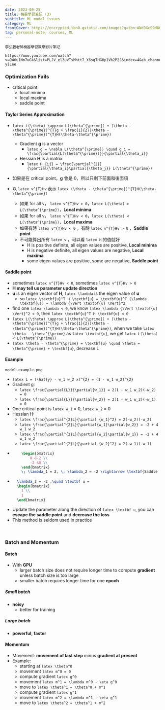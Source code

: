 ```yaml
---
date: 2023-09-25
title: 機器學習筆記 (3)
subtitle: ML model issues
category: ML
frontCover: https://encrypted-tbn0.gstatic.com/images?q=tbn:ANd9GcS9d8Ow4KIqpTLoH9uOKyiS-lKUNgheHP_H3yp13QoCFSK3avHItP0mOkcAbk1IO6qQmA8&usqp=CAU
tag: personal-note, courses, ML
---
```

```quote
李弘毅老師機器學習教學影片筆記
```
```youtube
https://www.youtube.com/watch?v=QW6uINn7uGk&list=PLJV_el3uVTsMhtt7_Y6sgTHGHp1Vb2P2J&index=4&ab_channel=Hung-yiLee
```

### Optimization Fails
- critical point
  - local minima
  - local maxima
  - saddle point

#### Taylor Series Approximation
- `latex L(\theta) \approx L(\theta^{\prime}) + (\theta - \theta^{\prime})^{T}g + \frac{1}{2}(\theta - \theta^{\prime})^{T}H(\theta-\theta^{\prime})`
  - Gradient **g** is a vector
    - `latex g = \nabla L(\theta^{\prime}) \quad g_i = \frac{\partial{L(\theta^{\prime})}}{\partial{\theta_i}}`
  - Hessian **H** is a matrix
    - `latex H_{ij} = \frac{\partial^{2}}{\partial{\theta_i}\partial{\theta_j}} L(\theta^{\prime})`

- 如果是在 critical point，**g** 會是 0，所以只剩下前面和後面項
- 以 `latex v^{T}Hv` 表示 `latex (\theta - \theta^{\prime})^{T}H(\theta-\theta^{\prime})`
  - 如果 for all v， `latex v^{T}Hv > 0`，`latex L(\theta) > L(\theta^{\prime})`，**Local minima**
  - 如果 for all v， `latex v^{T}Hv < 0`，`latex L(\theta) < L(\theta^{\prime})`，**Local maxima**
  - 如果有時 `latex v^{T}Hv < 0` ，有時 `latex v^{T}Hv > 0` ，**Saddle point**
  - 不可能算出所有 `latex v` ，可以看 `latex H` 的值就好
    - H is positive definite, all eigen values are positive, **Local minima**
    - H is negative definite, all eigen values are negative, **Local maxima**
    - some eigen values are positive, some are negative, **Saddle point**

#### Saddle point
- sometimes `latex v^{T}Hv < 0`, sometimes `latex v^{T}Hv > 0` 
- **H may tell us parameter update direction**
- **u** is an eigen vector of **H**, `latex \lambda` is the eigen value of **u**
  - so `latex \textbf{u}^T H \textbf{u} = \textbf{u}^T (\lambda \textbf{u}) = \lambda {\Vert \textbf{u} \Vert}^2`
- find one `latex \lambda < 0`, we know `latex \lambda {\Vert \textbf{u} \Vert}^2 < 0`, then `latex \textbf{u}^T H \textbf{u} < 0`
- `latex L(\theta) \approx L(\theta^{\prime}) + (\theta - \theta^{\prime})^{T}g + \frac{1}{2}(\theta - \theta^{\prime})^{T}H(\theta-\theta^{\prime})`, when we take `latex \theta - \theta^{\prime}` as `latex \textbf{u}`, we get `latex L(\theta) < L(\theta^{\prime})`
- `latex \theta - \theta^{\prime} = \textbf{u} \quad \theta = \theta^{\prime} + \textbf{u}`, decrease L

#### Example
```img
model-example.png
```
- `latex L = (\hat{y} - w_1 w_2 x)^{2} = (1 - w_1 w_2)^{2}`
- Gradient g:
  - `latex \frac{\partial{L}}{\partial{w_1}} = 2(1 - w_1 w_2)(-w_2) = 0`
  - `latex \frac{\partial{L}}{\partial{w_2}} = 2(1 - w_1 w_2)(-w_1) = 0`
- One critical point is `latex w_1` = 0, `latex w_2` = 0
- Hessian H:
  - `latex \frac{\partial^{2}L}{\partial {w_1}^2} = 2(-w_2)(-w_2)`
  - `latex \frac{\partial^{2}L}{\partial{w_1}\partial{w_2}} = -2 + 4 w_1 w_2`
  - `latex \frac{\partial^{2}L}{\partial{w_2}\partial{w_1}} = -2 + 4 w_1 w_2`
  - `latex \frac{\partial^{2}L}{\partial {w_2}^2} = 2(-w_1)(-w_1)`
- ```latex
      \begin{bmatrix}
          0 &-2 \\
          -2 &0 \\
      \end{bmatrix} 
      \; \lambda_1 = 2, \; \lambda_2 = -2 \rightarrow \textbf{Saddle Point}
    ```
- ```latex 
    \lambda_2 = -2 ,\quad \textbf u = 
    \begin{bmatrix}
      1 \\
      1
    \end{bmatrix} 
  ```
- Update the parameter along the direction of `latex \textbf u`, you can **escape the saddle point** and **decrease the loss**
- This method is seldom used in practice

<br>

### Batch and Momentum
#### Batch
- With **GPU**
  - larger batch size does not require longer time to compute **gradient** unless batch size is too large
  - smaller batch requires longer time for one **epoch**
##### Small batch
- **noisy**
  - better for training
##### Large batch
- **powerful**, **faster**


#### Momentum
- Movement: **movement of last step** minus **gradient at present**
- Example:
  - starting at `latex \theta^0`
  - movement `latex m^0 = 0`
  - compute gradient `latex g^0`
  - movement `latex m^1 = \lambda m^0 - \eta g^0`
  - move to `latex \theta^1 = \theta^0 + m^1`
  - compute gradient `latex g^1`
  - movement `latex m^2 = \lambda m^1 - \eta g^1`
  - move to `latex \theta^2 = \theta^1 + m^2`